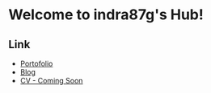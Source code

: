 # Welcome to indra87g's Hub!

## Link
- [Portofolio](https://indra87g.surge.sh)
- [Blog](https://indra87g.surge.sg/blog)
- [CV - Coming Soon]()
